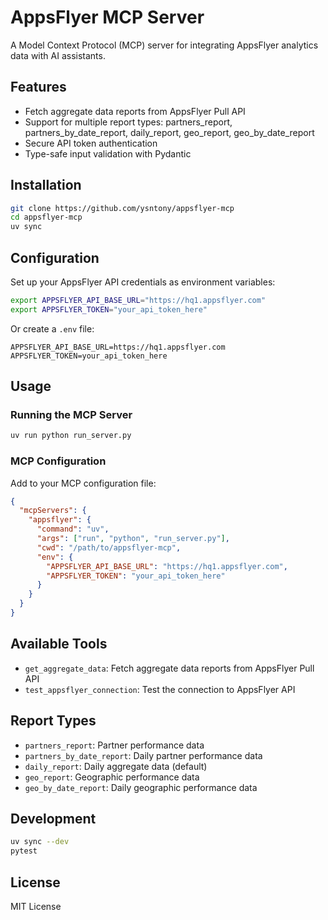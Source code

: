 # AppsFlyer MCP Server

A Model Context Protocol (MCP) server for integrating AppsFlyer analytics data with AI assistants.

## Features

- Fetch aggregate data reports from AppsFlyer Pull API
- Support for multiple report types: partners_report, partners_by_date_report, daily_report, geo_report, geo_by_date_report
- Secure API token authentication
- Type-safe input validation with Pydantic

## Installation

```bash
git clone https://github.com/ysntony/appsflyer-mcp
cd appsflyer-mcp
uv sync
```

## Configuration

Set up your AppsFlyer API credentials as environment variables:

```bash
export APPSFLYER_API_BASE_URL="https://hq1.appsflyer.com"
export APPSFLYER_TOKEN="your_api_token_here"
```

Or create a `.env` file:

```env
APPSFLYER_API_BASE_URL=https://hq1.appsflyer.com
APPSFLYER_TOKEN=your_api_token_here
```

## Usage

### Running the MCP Server

```bash
uv run python run_server.py
```

### MCP Configuration

Add to your MCP configuration file:

```json
{
  "mcpServers": {
    "appsflyer": {
      "command": "uv",
      "args": ["run", "python", "run_server.py"],
      "cwd": "/path/to/appsflyer-mcp",
      "env": {
        "APPSFLYER_API_BASE_URL": "https://hq1.appsflyer.com",
        "APPSFLYER_TOKEN": "your_api_token_here"
      }
    }
  }
}
```

## Available Tools

- `get_aggregate_data`: Fetch aggregate data reports from AppsFlyer Pull API
- `test_appsflyer_connection`: Test the connection to AppsFlyer API

## Report Types

- `partners_report`: Partner performance data
- `partners_by_date_report`: Daily partner performance data
- `daily_report`: Daily aggregate data (default)
- `geo_report`: Geographic performance data
- `geo_by_date_report`: Daily geographic performance data

## Development

```bash
uv sync --dev
pytest
```

## License

MIT License






